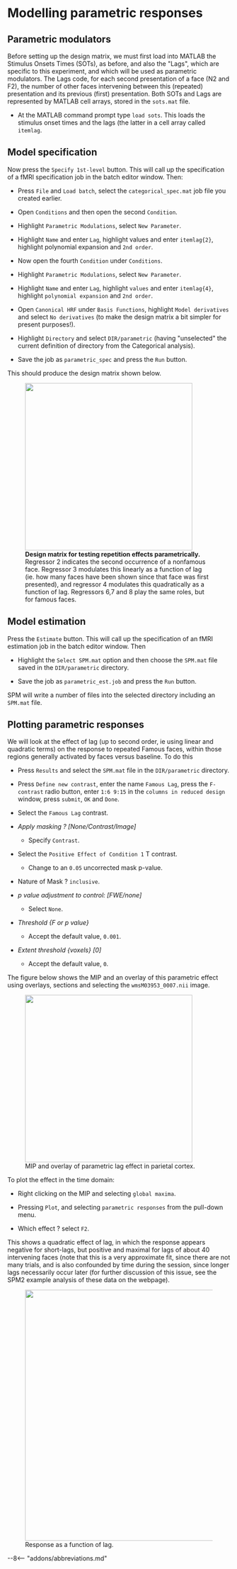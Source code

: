 # Modelling parametric responses

## Parametric modulators

Before setting up the design matrix, we must first load into MATLAB the
Stimulus Onsets Times (SOTs), as before, and also the "Lags", which are
specific to this experiment, and which will be used as parametric
modulators. The Lags code, for each second presentation of a face (N2
and F2), the number of other faces intervening between this (repeated)
presentation and its previous (first) presentation. Both SOTs and Lags
are represented by MATLAB cell arrays, stored in the `sots.mat` file.

- At the MATLAB command prompt type `load sots`. This loads the stimulus
  onset times and the lags (the latter in a cell array called `itemlag`.

## Model specification

Now press the `Specify 1st-level` button.
This will call up the specification of a fMRI specification job in the
batch editor window. Then:

- Press `File` and `Load batch`, select the `categorical_spec.mat` job file you
  created earlier.

- Open `Conditions` and then open the second `Condition`.

- Highlight `Parametric Modulations`, select `New Parameter`.

- Highlight `Name` and enter `Lag`, highlight values and enter
  `itemlag{2}`, highlight polynomial expansion and `2nd order`.

- Now open the fourth `Condition` under `Conditions`.

- Highlight `Parametric Modulations`, select `New Parameter`.

- Highlight `Name` and enter `Lag`, highlight `values` and enter
  `itemlag{4}`, highlight `polynomial expansion` and `2nd order`.

- Open `Canonical HRF` under `Basis Functions`, highlight `Model
  derivatives` and select `No derivatives` (to make the design matrix a
  bit simpler for present purposes!).

- Highlight `Directory` and select `DIR/parametric` (having "unselected"
  the current definition of directory from the Categorical analysis).

- Save the job as `parametric_spec` and press the `Run` button.

This should produce the design matrix shown below.

<figure>
<div class="center">
<img src="../../../../assets/figures/manual/faces/par_design.png" style="width:100mm" />
</div>
<figcaption><strong>Design matrix for testing repetition effects
parametrically.</strong> Regressor 2 indicates the second occurrence of
a nonfamous face. Regressor 3 modulates this linearly as a function of
lag (ie. how many faces have been shown since that face was first
presented), and regressor 4 modulates this quadratically as a function
of lag. Regressors 6,7 and 8 play the same roles, but for famous faces.
</figcaption>
</figure>

## Model estimation

Press the `Estimate` button. This will call
up the specification of an fMRI estimation job in the batch editor
window. Then

- Highlight the `Select SPM.mat` option and then choose the `SPM.mat`
  file saved in the `DIR/parametric` directory.

- Save the job as `parametric_est.job` and press the `Run` button.

SPM will write a number of files into the selected directory including
an `SPM.mat` file.

## Plotting parametric responses

We will look at the effect of lag (up to second order, ie using linear
and quadratic terms) on the response to repeated Famous faces, within
those regions generally activated by faces versus baseline. To do this

- Press `Results` and select the `SPM.mat` file in the `DIR/parametric`
  directory.

- Press `Define new contrast`, enter the name `Famous Lag`, press the
  `F-contrast` radio button, enter `1:6 9:15` in the `columns in reduced
  design` window, press `submit`, `OK` and `Done`.

- Select the `Famous Lag` contrast.

- *Apply masking ? \[None/Contrast/Image\]*

    * Specify `Contrast`.

- Select the `Positive Effect of Condition 1` T contrast.

    * Change to an `0.05` uncorrected mask p-value.

- Nature of Mask ? `inclusive`.

- *p value adjustment to control: \[FWE/none\]*

    * Select `None`.

- *Threshold {F or p value}*

    * Accept the default value, `0.001`.

- *Extent threshold {voxels} \[0\]*

    * Accept the default value, `0`.

The figure below shows the MIP and an overlay of
this parametric effect using overlays, sections and selecting the
`wmsM03953_0007.nii` image.

<figure>
<div class="center">
<img src="../../../../assets/figures/manual/faces/famous_lag_mip.png" style="width:100mm" />
</div>
<figcaption>MIP and overlay of parametric lag effect in parietal
cortex.</figcaption>
</figure>

To plot the effect in the time domain:

- Right clicking on the MIP and selecting `global maxima`.

- Pressing `Plot`, and selecting `parametric responses` from the pull-down
  menu.

- Which effect ? select `F2`.

This shows a quadratic effect of lag, in which the response appears
negative for short-lags, but positive and maximal for lags of about 40
intervening faces (note that this is a very approximate fit, since there
are not many trials, and is also confounded by time during the session,
since longer lags necessarily occur later (for further discussion of
this issue, see the SPM2 example analysis of these data on the webpage).

<figure>
<div class="center">
<img src="../../../../assets/figures/manual/faces/famous_lag.png" style="width:150mm" />
</div>
<figcaption>Response as a function of lag.</figcaption>
</figure>

--8<-- "addons/abbreviations.md"
